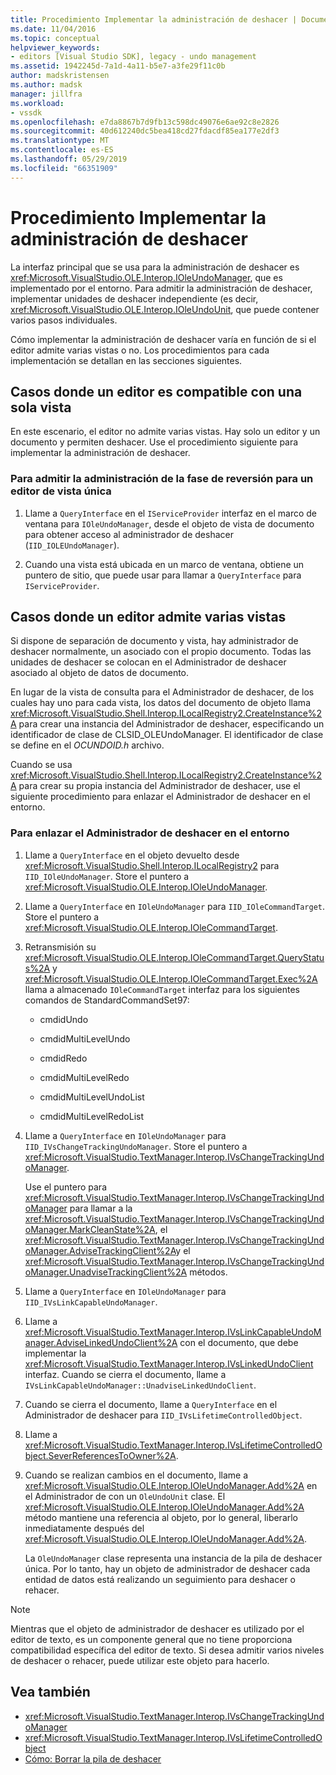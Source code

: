 ```yaml
---
title: Procedimiento Implementar la administración de deshacer | Documentos de Microsoft
ms.date: 11/04/2016
ms.topic: conceptual
helpviewer_keywords:
- editors [Visual Studio SDK], legacy - undo management
ms.assetid: 1942245d-7a1d-4a11-b5e7-a3fe29f11c0b
author: madskristensen
ms.author: madsk
manager: jillfra
ms.workload:
- vssdk
ms.openlocfilehash: e7da8867b7d9fb13c598dc49076e6ae92c8e2826
ms.sourcegitcommit: 40d612240dc5bea418cd27fdacdf85ea177e2df3
ms.translationtype: MT
ms.contentlocale: es-ES
ms.lasthandoff: 05/29/2019
ms.locfileid: "66351909"
---
```

# <a name="how-to-implement-undo-management"></a>Procedimiento Implementar la administración de deshacer
La interfaz principal que se usa para la administración de deshacer es <xref:Microsoft.VisualStudio.OLE.Interop.IOleUndoManager>, que es implementado por el entorno. Para admitir la administración de deshacer, implementar unidades de deshacer independiente (es decir, <xref:Microsoft.VisualStudio.OLE.Interop.IOleUndoUnit>, que puede contener varios pasos individuales.

 Cómo implementar la administración de deshacer varía en función de si el editor admite varias vistas o no. Los procedimientos para cada implementación se detallan en las secciones siguientes.

## <a name="cases-where-an-editor-supports-a-single-view"></a>Casos donde un editor es compatible con una sola vista
 En este escenario, el editor no admite varias vistas. Hay solo un editor y un documento y permiten deshacer. Use el procedimiento siguiente para implementar la administración de deshacer.

### <a name="to-support-undo-management-for-a-single-view-editor"></a>Para admitir la administración de la fase de reversión para un editor de vista única

1. Llame a `QueryInterface` en el `IServiceProvider` interfaz en el marco de ventana para `IOleUndoManager`, desde el objeto de vista de documento para obtener acceso al administrador de deshacer (`IID_IOLEUndoManager`).

2. Cuando una vista está ubicada en un marco de ventana, obtiene un puntero de sitio, que puede usar para llamar a `QueryInterface` para `IServiceProvider`.

## <a name="cases-where-an-editor-supports-multiple-views"></a>Casos donde un editor admite varias vistas
 Si dispone de separación de documento y vista, hay administrador de deshacer normalmente, un asociado con el propio documento. Todas las unidades de deshacer se colocan en el Administrador de deshacer asociado al objeto de datos de documento.

 En lugar de la vista de consulta para el Administrador de deshacer, de los cuales hay uno para cada vista, los datos del documento de objeto llama <xref:Microsoft.VisualStudio.Shell.Interop.ILocalRegistry2.CreateInstance%2A> para crear una instancia del Administrador de deshacer, especificando un identificador de clase de CLSID_OLEUndoManager. El identificador de clase se define en el *OCUNDOID.h* archivo.

 Cuando se usa <xref:Microsoft.VisualStudio.Shell.Interop.ILocalRegistry2.CreateInstance%2A> para crear su propia instancia del Administrador de deshacer, use el siguiente procedimiento para enlazar el Administrador de deshacer en el entorno.

### <a name="to-hook-your-undo-manager-into-the-environment"></a>Para enlazar el Administrador de deshacer en el entorno

1. Llame a `QueryInterface` en el objeto devuelto desde <xref:Microsoft.VisualStudio.Shell.Interop.ILocalRegistry2> para `IID_IOleUndoManager`. Store el puntero a <xref:Microsoft.VisualStudio.OLE.Interop.IOleUndoManager>.

2. Llame a `QueryInterface` en `IOleUndoManager` para `IID_IOleCommandTarget`. Store el puntero a <xref:Microsoft.VisualStudio.OLE.Interop.IOleCommandTarget>.

3. Retransmisión su <xref:Microsoft.VisualStudio.OLE.Interop.IOleCommandTarget.QueryStatus%2A> y <xref:Microsoft.VisualStudio.OLE.Interop.IOleCommandTarget.Exec%2A> llama a almacenado `IOleCommandTarget` interfaz para los siguientes comandos de StandardCommandSet97:

   - cmdidUndo

   - cmdidMultiLevelUndo

   - cmdidRedo

   - cmdidMultiLevelRedo

   - cmdidMultiLevelUndoList

   - cmdidMultiLevelRedoList

4. Llame a `QueryInterface` en `IOleUndoManager` para `IID_IVsChangeTrackingUndoManager`. Store el puntero a <xref:Microsoft.VisualStudio.TextManager.Interop.IVsChangeTrackingUndoManager>.

    Use el puntero para <xref:Microsoft.VisualStudio.TextManager.Interop.IVsChangeTrackingUndoManager> para llamar a la <xref:Microsoft.VisualStudio.TextManager.Interop.IVsChangeTrackingUndoManager.MarkCleanState%2A>, el <xref:Microsoft.VisualStudio.TextManager.Interop.IVsChangeTrackingUndoManager.AdviseTrackingClient%2A>y el <xref:Microsoft.VisualStudio.TextManager.Interop.IVsChangeTrackingUndoManager.UnadviseTrackingClient%2A> métodos.

5. Llame a `QueryInterface` en `IOleUndoManager` para `IID_IVsLinkCapableUndoManager`.

6. Llame a <xref:Microsoft.VisualStudio.TextManager.Interop.IVsLinkCapableUndoManager.AdviseLinkedUndoClient%2A> con el documento, que debe implementar la <xref:Microsoft.VisualStudio.TextManager.Interop.IVsLinkedUndoClient> interfaz. Cuando se cierra el documento, llame a `IVsLinkCapableUndoManager::UnadviseLinkedUndoClient`.

7. Cuando se cierra el documento, llame a `QueryInterface` en el Administrador de deshacer para `IID_IVsLifetimeControlledObject`.

8. Llame a <xref:Microsoft.VisualStudio.TextManager.Interop.IVsLifetimeControlledObject.SeverReferencesToOwner%2A>.

9. Cuando se realizan cambios en el documento, llame a <xref:Microsoft.VisualStudio.OLE.Interop.IOleUndoManager.Add%2A> en el Administrador de con un `OleUndoUnit` clase. El <xref:Microsoft.VisualStudio.OLE.Interop.IOleUndoManager.Add%2A> método mantiene una referencia al objeto, por lo general, liberarlo inmediatamente después del <xref:Microsoft.VisualStudio.OLE.Interop.IOleUndoManager.Add%2A>.

   La `OleUndoManager` clase representa una instancia de la pila de deshacer única. Por lo tanto, hay un objeto de administrador de deshacer cada entidad de datos está realizando un seguimiento para deshacer o rehacer.

> [!NOTE]
> Mientras que el objeto de administrador de deshacer es utilizado por el editor de texto, es un componente general que no tiene proporciona compatibilidad específica del editor de texto. Si desea admitir varios niveles de deshacer o rehacer, puede utilizar este objeto para hacerlo.

## <a name="see-also"></a>Vea también
- <xref:Microsoft.VisualStudio.TextManager.Interop.IVsChangeTrackingUndoManager>
- <xref:Microsoft.VisualStudio.TextManager.Interop.IVsLifetimeControlledObject>
- [Cómo: Borrar la pila de deshacer](../extensibility/how-to-clear-the-undo-stack.md)